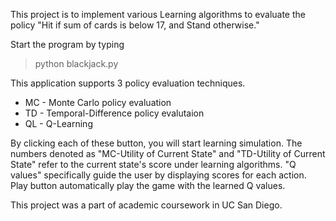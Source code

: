 This project is to implement various Learning algorithms to evaluate the policy "Hit if sum of cards is below 17, and Stand otherwise."

Start the program by typing
> python blackjack.py


This application supports 3 policy evaluation techniques.

- MC - Monte Carlo policy evaluation
- TD - Temporal-Difference policy evalutaion
- QL - Q-Learning

By clicking each of these button, you will start learning simulation. The numbers denoted as "MC-Utility of Current State" and "TD-Utility of Current State" refer to the current state's score under learning algorithms. "Q values" specifically guide the user by displaying scores for each action. Play button automatically play the game with the learned Q values.


This project was a part of academic coursework in UC San Diego.
